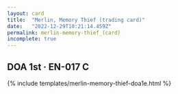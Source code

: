 ```yaml
---
layout: card
title:  "Merlin, Memory Thief (trading card)"
date:   "2022-12-29T10:21:14.459Z"
permalink: merlin-memory-thief_(card)
incomplete: true
---
```


## DOA 1st &middot; EN-017 C

{% include templates/merlin-memory-thief-doa1e.html %}
